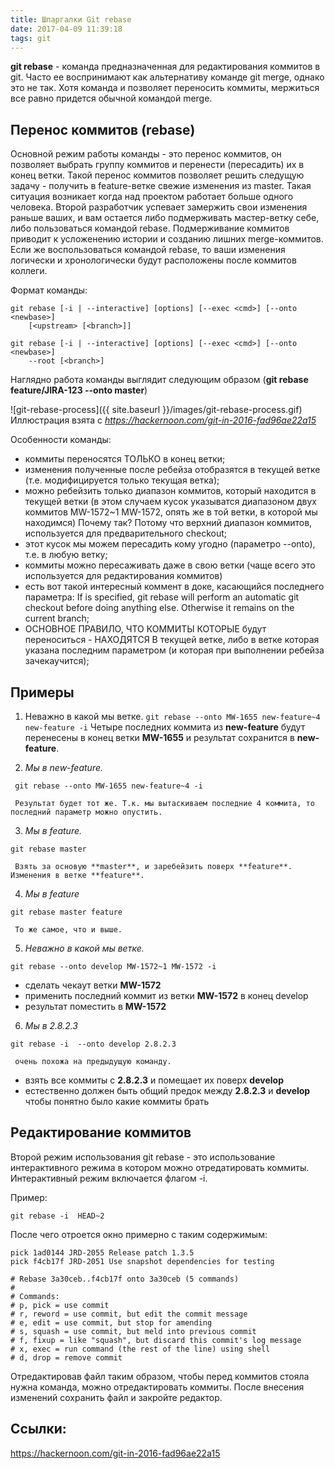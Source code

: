 ```yaml
---
title: Шпаргалки Git rebase
date: 2017-04-09 11:39:18
tags: git
---
```

**git rebase** - команда предназначенная для редактирования коммитов в git. Часто ее воспринимают как альтернативу команде git merge, однако это не так. Хотя команда и позволяет переносить коммиты, мержиться все равно придется обычной командой merge. 

## Перенос коммитов (rebase)
Основной режим работы команды - это перенос коммитов, он позволяет выбрать группу коммитов и перенести (пересадить) их в конец ветки. Такой перенос коммитов позволяет решить следущую задачу - получить в feature-ветке свежие изменения из master. Такая ситуация возникает когда над проектом работает больше одного человека. Второй разработчик успевает замержить свои изменения раньше ваших, и вам остается либо подмерживать мастер-ветку себе, либо пользоваться командой rebase. Подмерживание коммитов приводит к усложенению истории и созданию лишних merge-коммитов. Если же воспользоваться командой rebase, то ваши изменения логически и хронологически будут расположены после коммитов коллеги.


Формат команды:
```
git rebase [-i | --interactive] [options] [--exec <cmd>] [--onto <newbase>]	
    [<upstream> [<branch>]]

git rebase [-i | --interactive] [options] [--exec <cmd>] [--onto <newbase>]
	--root [<branch>]
```

Наглядно работа команды выглядит следующим образом (__git rebase feature/JIRA-123 --onto master__)
    
![git-rebase-process]({{ site.baseurl }}/images/git-rebase-process.gif)
Иллюстрация взята с _https://hackernoon.com/git-in-2016-fad96ae22a15_

Особенности команды: 

- коммиты переносятся ТОЛЬКО в конец ветки;
- изменения полученные после ребейза отобразятся в текущей ветке (т.е. модифицируется только текущая ветка);
- можно ребейзить только диапазон коммитов, который находится в текущей ветки (в этом случаем кусок указыватся диапазоном двух коммитов MW-1572~1 MW-1572, опять же в той ветки, в которой мы находимся) Почему так? Потому что верхний диапазон коммитов, используется для предварительного checkout;
- этот кусок мы можем пересадить кому угодно (параметро --onto), т.е. в любую ветку;
- коммиты можно пересаживать даже в свою ветки (чаще всего это используется для редактирования коммитов)
- есть вот такой интересный коммент в доке, касающийся последнего параметра: If <branch> is specified, git rebase will perform an automatic git checkout <branch> before doing anything else. Otherwise it remains on the current branch;
- ОСНОВНОЕ ПРАВИЛО, ЧТО КОММИТЫ КОТОРЫЕ будут переноситься - НАХОДЯТСЯ В текущей ветке, либо в ветке которая указана последним параметром (и которая при выполнении ребейза зачекаучится);



## Примеры

1. Неважно в какой мы ветке.
``
git rebase --onto MW-1655 new-feature~4 new-feature -i
``
     Четыре последних коммита из **new-feature** будут перенесены в конец ветки **MW-1655** и результат сохранится в **new-feature**.

2. _Мы в new-feature._
```
 git rebase --onto MW-1655 new-feature~4 -i
```
     Результат будет тот же. Т.к. мы вытаскиваем последние 4 коммита, то последний параметр можно опустить.

3. _Мы в feature._
```
git rebase master
```
     Взять за основую **master**, и заребейзить поверх **feature**. Изменения в ветке **feature**.

4. _Мы в feature_
```
git rebase master feature
```
     То же самое, что и выше.

5. _Неважно в какой мы ветке._
```
git rebase --onto develop MW-1572~1 MW-1572 -i
```
- сделать чекаут ветки **MW-1572**
- применить последний коммит из ветки **MW-1572** в конец develop
- результат поместить в **MW-1572**

6. _Мы в 2.8.2.3_
```
git rebase -i  --onto develop 2.8.2.3
```
     очень похожа на предыдущую команду.

- взять все коммиты с **2.8.2.3** и помещает их поверх **develop**
- естественно должен быть общий предок между **2.8.2.3** и **develop** чтобы понятно было какие коммиты брать

## Редактирование коммитов
Второй режим использования git rebase - это использование интерактивного режима в котором можно отредатировать коммиты.
Интерактивный режим включается флагом -i. 

Пример:

```
git rebase -i  HEAD~2
```
После чего отроется окно примерно с таким содержимым:

```
pick 1ad0144 JRD-2055 Release patch 1.3.5
pick f4cb17f JRD-2051 Use snapshot dependencies for testing

# Rebase 3a30ceb..f4cb17f onto 3a30ceb (5 commands)
#
# Commands:
# p, pick = use commit
# r, reword = use commit, but edit the commit message
# e, edit = use commit, but stop for amending
# s, squash = use commit, but meld into previous commit
# f, fixup = like "squash", but discard this commit's log message
# x, exec = run command (the rest of the line) using shell
# d, drop = remove commit
```

Отредактировав файл таким образом, чтобы перед коммитов стояла нужна команда, можно отредактировать коммиты. После внесения изменений  сохранить файл и закройте редактор.


## Ссылки:
https://hackernoon.com/git-in-2016-fad96ae22a15
